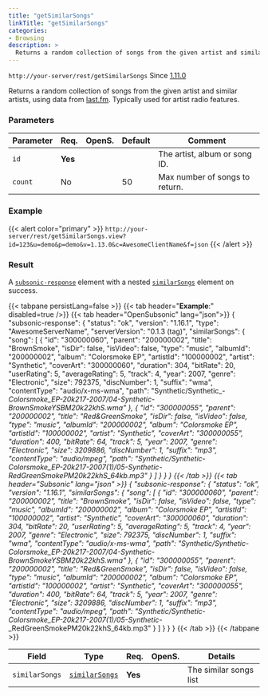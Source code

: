 ```yaml
---
title: "getSimilarSongs"
linkTitle: "getSimilarSongs"
categories:
- Browsing
description: >
  Returns a random collection of songs from the given artist and similar artists.
---
```


`http://your-server/rest/getSimilarSongs` Since [1.11.0](../../subsonic-versions)

Returns a random collection of songs from the given artist and similar artists, using data from [last.fm](http://last.fm). Typically used for artist radio features.

### Parameters

| Parameter | Req. | OpenS. | Default | Comment |
| --- | --- | --- | --- | --- |
| `id` | **Yes** |  |   | The artist, album or song ID. |
| `count` | No  | |50  | Max number of songs to return. |

### Example

{{< alert color="primary" >}} `http://your-server/rest/getSimilarSongs.view?id=123&u=demo&p=demo&v=1.13.0&c=AwesomeClientName&f=json` {{< /alert >}}

### Result

A [`subsonic-response`](../../responses/subsonic-response) element with a nested [`similarSongs`](../../responses/similarsongs) element on success.

{{< tabpane persistLang=false >}}
{{< tab header="**Example**:" disabled=true />}}
{{< tab header="OpenSubsonic" lang="json">}}
{
  "subsonic-response": {
    "status": "ok",
    "version": "1.16.1",
    "type": "AwesomeServerName",
    "serverVersion": "0.1.3 (tag)",
    "similarSongs": {
      "song": [
        {
          "id": "300000060",
          "parent": "200000002",
          "title": "BrownSmoke",
          "isDir": false,
          "isVideo": false,
          "type": "music",
          "albumId": "200000002",
          "album": "Colorsmoke EP",
          "artistId": "100000002",
          "artist": "Synthetic",
          "coverArt": "300000060",
          "duration": 304,
          "bitRate": 20,
          "userRating": 5,
          "averageRating": 5,
          "track": 4,
          "year": 2007,
          "genre": "Electronic",
          "size": 792375,
          "discNumber": 1,
          "suffix": "wma",
          "contentType": "audio/x-ms-wma",
          "path": "Synthetic/Synthetic_-_Colorsmoke_EP-20k217-2007/04-Synthetic_-_BrownSmokeYSBM20k22khS.wma"
        },
        {
          "id": "300000055",
          "parent": "200000002",
          "title": "Red&GreenSmoke",
          "isDir": false,
          "isVideo": false,
          "type": "music",
          "albumId": "200000002",
          "album": "Colorsmoke EP",
          "artistId": "100000002",
          "artist": "Synthetic",
          "coverArt": "300000055",
          "duration": 400,
          "bitRate": 64,
          "track": 5,
          "year": 2007,
          "genre": "Electronic",
          "size": 3209886,
          "discNumber": 1,
          "suffix": "mp3",
          "contentType": "audio/mpeg",
          "path": "Synthetic/Synthetic_-_Colorsmoke_EP-20k217-2007(1)/05-Synthetic_-_RedGreenSmokePM20k22khS_64kb.mp3"
        }
      ]
    }
  }
}
{{< /tab >}}
{{< tab header="Subsonic" lang="json" >}}
{
  "subsonic-response": {
    "status": "ok",
    "version": "1.16.1",
    "similarSongs": {
      "song": [
        {
          "id": "300000060",
          "parent": "200000002",
          "title": "BrownSmoke",
          "isDir": false,
          "isVideo": false,
          "type": "music",
          "albumId": "200000002",
          "album": "Colorsmoke EP",
          "artistId": "100000002",
          "artist": "Synthetic",
          "coverArt": "300000060",
          "duration": 304,
          "bitRate": 20,
          "userRating": 5,
          "averageRating": 5,
          "track": 4,
          "year": 2007,
          "genre": "Electronic",
          "size": 792375,
          "discNumber": 1,
          "suffix": "wma",
          "contentType": "audio/x-ms-wma",
          "path": "Synthetic/Synthetic_-_Colorsmoke_EP-20k217-2007/04-Synthetic_-_BrownSmokeYSBM20k22khS.wma"
        },
        {
          "id": "300000055",
          "parent": "200000002",
          "title": "Red&GreenSmoke",
          "isDir": false,
          "isVideo": false,
          "type": "music",
          "albumId": "200000002",
          "album": "Colorsmoke EP",
          "artistId": "100000002",
          "artist": "Synthetic",
          "coverArt": "300000055",
          "duration": 400,
          "bitRate": 64,
          "track": 5,
          "year": 2007,
          "genre": "Electronic",
          "size": 3209886,
          "discNumber": 1,
          "suffix": "mp3",
          "contentType": "audio/mpeg",
          "path": "Synthetic/Synthetic_-_Colorsmoke_EP-20k217-2007(1)/05-Synthetic_-_RedGreenSmokePM20k22khS_64kb.mp3"
        }
      ]
    }
  }
}
{{< /tab >}}
{{< /tabpane >}}

| Field |  Type | Req. | OpenS. | Details |
| --- | --- | --- | --- | --- |
| `similarSongs` | [`similarSongs`](../../responses/similarsongs)| **Yes** |   | The similar songs list |
